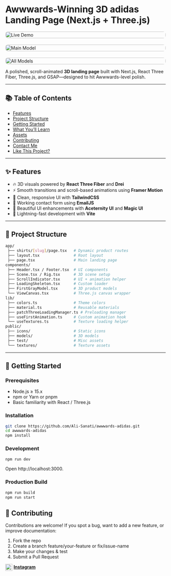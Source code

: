 # Awwwards-Winning 3D adidas Landing Page (Next.js + Three.js)


<div style="display: flex; flex-direction: column; width: 100%; gap: 20px; align-items: center;"> 
  <img src="https://github.com/user-attachments/assets/1d49ff99-c1a9-4495-9a56-f9c4ec38e346" alt="Live Demo" style="width: 100%; height: auto; max-width: 100%; border-radius: 8px;" /> 
  <img src="https://github.com/user-attachments/assets/80a9dabc-71b7-48c9-a106-44e0f8748b34" alt="Main Model" style="width: 100%; height: auto; max-width: 100%; border-radius: 8px;" /> 
  <img src="https://github.com/user-attachments/assets/65c17bb5-a012-42c5-842e-f25c2a751f69" alt="All Models" style="width: 100%; height: auto; max-width: 100%; border-radius: 8px;" />
</div>


A polished, scroll-animated **3D landing page** built with Next.js, React Three Fiber, Three.js, and GSAP—designed to hit Awwwards-level polish.

---

## 📚 Table of Contents

- [Features](#-features)
- [Project Structure](#-project-structure)
- [Getting Started](#-getting-started)
- [What You’ll Learn](#-what-you'll-learn)
- [Assets](#-assets)
- [Contributing](#-contributing)
- [Contact Me](#-contact-me)
- [Like This Project?](#-like-this-project)

---

## ✨ Features

- 🔥 3D visuals powered by **React Three Fiber** and **Drei**
- ⚡ Smooth transitions and scroll-based animations using **Framer Motion**
- 🎨 Clean, responsive UI with **TailwindCSS**
- 💌 Working contact form using **EmailJS**
- 🧱 Beautiful UI enhancements with **Aceternity UI** and **Magic UI**
- 🚀 Lightning-fast development with **Vite**

---

## 📁 Project Structure

```bash
app/
 ├── shirts/[slug]/page.tsx   # Dynamic product routes
 ├── layout.tsx               # Root layout
 ├── page.tsx                 # Main landing page
components/
 ├── Header.tsx / Footer.tsx  # UI components
 ├── Scene.tsx / Rig.tsx      # 3D scene setup
 ├── ScrollIndicator.tsx      # UI + animation helper
 ├── LoadingSkeleton.tsx      # Custom loader
 ├── FirstGrayModel.tsx       # 3D product models
 └── ViewCanvas.tsx           # Three.js canvas wrapper
lib/
 ├── colors.ts                # Theme colors
 ├── material.ts              # Reusable materials
 ├── patchThreeLoadingManager.ts # Preloading manager
 ├── useFirstAnimation.ts     # Custom animation hook
 └── useTextures.ts           # Texture loading helper
public/
 ├── icons/                   # Static icons
 ├── models/                  # 3D models
 ├── test/                    # Misc assets
 └── textures/                # Texture assets
```

---

## 🚀 Getting Started

### Prerequisites

- Node.js ≥ 15.x  
- npm or Yarn or pnpm  
- Basic familiarity with React / Three.js  

### Installation

```bash
git clone https://github.com/Ali-Sanati/awwwards-adidas.git
cd awwwards-adidas
npm install
```

### Development

```bash
npm run dev
```
Open http://localhost:3000.

### Production Build

```bash
npm run build
npm run start
```



## 📖 Contributing

Contributions are welcome! If you spot a bug, want to add a new feature, or improve documentation:

1. Fork the repo
2. Create a branch feature/your-feature or fix/issue-name
3. Make your changes & test
4. Submit a Pull Request



[<img src="https://upload.wikimedia.org/wikipedia/commons/a/a5/Instagram_icon.png" alt="Instagram" width="22" height="22" style="vertical-align:middle;">](https://www.instagram.com/ramnn.1/) [**Instagram**](https://www.instagram.com/ramnn.1/)





